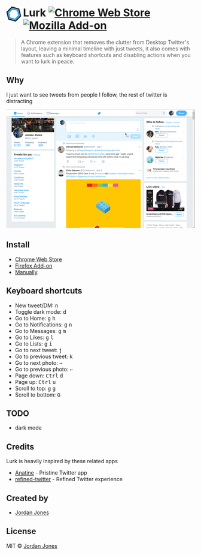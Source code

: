 
# <img src="extension/icon.png" width="40" style="margin-right:5px" align="left"> Lurk [![Chrome Web Store](https://img.shields.io/chrome-web-store/v/pgfoeicbhpbgpcdgdmolagebpaheieeb.svg?style=flat-square)](https://chrome.google.com/webstore/detail/lurk/pgfoeicbhpbgpcdgdmolagebpaheieeb) [![Mozilla Add-on](https://img.shields.io/amo/v/lurk.svg?style=flat-square)](https://addons.mozilla.org/en-US/firefox/addon/lurk/?src=search)

> A Chrome extension that removes the clutter from Desktop Twitter's layout, leaving a minimal timeline with just tweets, it also comes with features such as keyboard shortcuts and disabling actions when you want to lurk in peace.

## Why

I just want to see tweets from people I follow, the rest of twitter is distracting

![](screenshots/lurk.gif)

## Install
- [Chrome Web Store](https://chrome.google.com/webstore/detail/lurk/pgfoeicbhpbgpcdgdmolagebpaheieeb)
- [Firefox Add-on](https://addons.mozilla.org/en-US/firefox/addon/lurk/?src=search)
- [Manually](http://superuser.com/a/247654/6877).

## Keyboard shortcuts

- New tweet/DM: <kbd>n</kbd>
- Toggle dark mode: <kbd>d</kbd>
- Go to Home: <kbd>g</kbd> <kbd>h</kbd>
- Go to Notifications: <kbd>g</kbd> <kbd>n</kbd>
- Go to Messages: <kbd>g</kbd> <kbd>m</kbd>
- Go to Likes: <kbd>g</kbd> <kbd>l</kbd>
- Go to Lists: <kbd>g</kbd> <kbd>i</kbd>
- Go to next tweet: <kbd>j</kbd>
- Go to previous tweet: <kbd>k</kbd>
- Go to next photo: <kbd>→</kbd>
- Go to previous photo: <kbd>←</kbd>
- Page down: <kbd>Ctrl</kbd> <kbd>d</kbd>
- Page up: <kbd>Ctrl</kbd> <kbd>u</kbd>
- Scroll to top: <kbd>g</kbd> <kbd>g</kbd>
- Scroll to bottom: <kbd>G</kbd>

## TODO
- dark mode

## Credits
Lurk is heavily inspired by these related apps
- [Anatine](https://github.com/sindresorhus/anatine) - Pristine Twitter app
- [refined-twitter](https://github.com/sindresorhus/refined-twitter) - Refined Twitter experience

## Created by

- [Jordan Jones](https://github.com/Pr0x1m4)

## License

MIT © [Jordan Jones](pr0x1m4.github.io)
